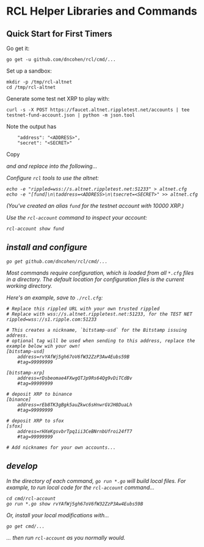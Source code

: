 # RCL Helper Libraries and Commands

## Quick Start for First Timers

Go get it:

```
go get -u github.com/dncohen/rcl/cmd/...
```

Set up a sandbox:

```
mkdir -p /tmp/rcl-altnet
cd /tmp/rcl-altnet
```

Generate some test net XRP to play with:

```
curl -s -X POST https://faucet.altnet.rippletest.net/accounts | tee testnet-fund-account.json | python -m json.tool
```

Note the output has

```
    "address": "<ADDRESS>",
    "secret": "<SECRET>"
```

Copy <ADDRESS> and <SECRET> and replace into the following...


Configure `rcl` tools to use the altnet:

```
echo -e "rippled=wss://s.altnet.rippletest.net:51233" > altnet.cfg
echo -e "[fund]\n\taddress=<ADDRESS>\n\tsecret=<SECRET>" >> altnet.cfg
```

(You've created an alias `fund` for the testnet account with 10000 XRP.)

Use the `rcl-account` command to inspect your account:

```
rcl-account show fund
```





## install and configure

```
go get github.com/dncohen/rcl/cmd/...
```

Most commands require configuration, which is loaded from all `*.cfg` files in a directory.  The default location for configuration files is the current working directory.

Here's an example, save to  `./rcl.cfg`:

```
# Replace this rippled URL with your own trusted rippled
# Replace with wss://s.altnet.rippletest.net:51233, for the TEST NET
rippled=wss://s1.ripple.com:51233

# This creates a nickname, `bitstamp-usd` for the Bitstamp issuing address.
# optional tag will be used when sending to this address, replace the example below wih your own!
[bitstamp-usd]
	address=rvYAfWj5gh67oV6fW32ZzP3Aw4Eubs59B
	#tag=99999999

[bitstamp-xrp]
	address=rDsbeomae4FXwgQTJp9Rs64Qg9vDiTCdBv
	#tag=99999999

# deposit XRP to binance
[binance]
	address=rEb8TK3gBgk5auZkwc6sHnwrGVJH8DuaLh
	#tag=99999999

# deposit XRP to sfox
[sfox]
	address=rHXeKgsvbrTpq1ii3CeBNrnbUfroi24fT7
	#tag=99999999

# Add nicknames for your own accounts...

```

## develop

In the directory of each command, `go run *.go` will build local files. For example, to run local code for the `rcl-account` command...

```
cd cmd/rcl-account
go run *.go show rvYAfWj5gh67oV6fW32ZzP3Aw4Eubs59B
```

Or, install your local modifications with...

```
go get cmd/...
```

... then run `rcl-account` as you normally would.


